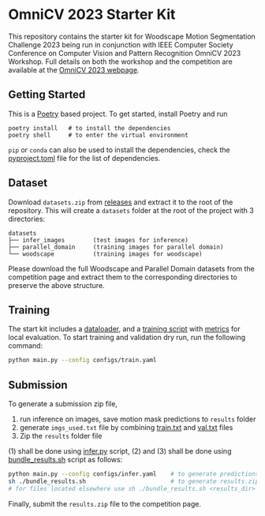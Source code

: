 # OmniCV 2023 Starter Kit

This repository contains the starter kit for Woodscape Motion Segmentation Challenge 2023 being run in conjunction with IEEE Computer Society Conference on Computer Vision and Pattern Recognition OmniCV 2023 Workshop. Full details on both the workshop and the competition are available at the [OmniCV 2023 webpage](https://sites.google.com/view/omnicv2023/challenges/woodscape-challenge).

## Getting Started

This is a [Poetry](https://python-poetry.org/) based project. To get started, install Poetry and run 
```
poetry install   # to install the dependencies
poetry shell     # to enter the virtual environment
```

`pip` or `conda` can also be used to install the dependencies, check the [pyproject.toml](pyproject.toml) file for the list of dependencies.

## Dataset

Download `datasets.zip` from [releases](https://github.com/saravanabalagi/omnicv_2023_starter_kit/releases) and extract it to the root of the repository. This will create a `datasets` folder at the root of the project with 3 directories:

```
datasets
├── infer_images        (test images for inference)
├── parallel_domain     (training images for parallel domain)
└── woodscape           (training images for woodscape)
```

Please download the full Woodscape and Parallel Domain datasets from the competition page and extract them to the corresponding directories to preserve the above structure.

## Training

The start kit includes a [dataloader](dataloader.py), and a [training script](train.py) with [metrics](metrics.py) for local evaluation. To start training and validation dry run, run the following command:

```sh
python main.py --config configs/train.yaml
```

## Submission

To generate a submission zip file,
1. run inference on images, save motion mask predictions to `results` folder
2. generate `imgs_used.txt` file by combining [train.txt](configs/splits/train.txt) and [val.txt](configs/splits/val.txt) files
3. Zip the `results` folder file

(1) shall be done using [infer.py](infer.py) script, (2) and (3) shall be done using [bundle_results.sh](bundle_results.sh) script as follows:

```sh
python main.py --config configs/infer.yaml    # to generate predictions for test images in results folder
sh ./bundle_results.sh                        # to generate results.zip file for submission
# for files located elsewhere use sh ./bundle_results.sh <results_dir> <train.txt> <val.txt> 
```

Finally, submit the `results.zip` file to the competition page.


